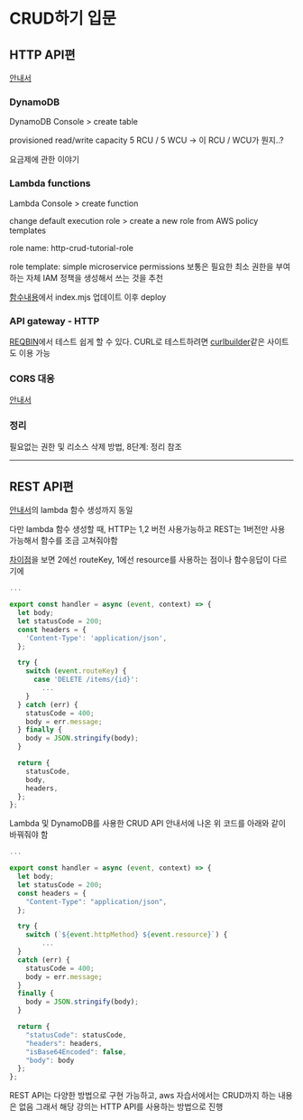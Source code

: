 # CRUD하기 입문

## HTTP API편

[안내서](https://docs.aws.amazon.com/ko_kr/apigateway/latest/developerguide/http-api-dynamo-db.html)

### DynamoDB

DynamoDB Console > create table

provisioned read/write capacity
5 RCU / 5 WCU -> 이 RCU / WCU가 뭔지..?

요금제에 관한 이야기

### Lambda functions

Lambda Console > create function

change default execution role > create a new role from AWS policy templates

role name:
http-crud-tutorial-role

role template:
simple microservice permissions
보통은 필요한 최소 권한을 부여하는 자체 IAM 정책을 생성해서 쓰는 것을 추천

[함수내용](https://docs.aws.amazon.com/ko_kr/apigateway/latest/developerguide/http-api-dynamo-db.html)에서 index.mjs 업데이트 이후 deploy

### API gateway - HTTP

[REQBIN](https://reqbin.com/)에서 테스트 쉽게 할 수 있다.
CURL로 테스트하려면 [curlbuilder](https://curlbuilder.com/)같은 사이트도 이용 가능

### CORS 대응

[안내서](https://docs.aws.amazon.com/ko_kr/apigateway/latest/developerguide/http-api-cors.html)

### 정리

필요없는 권한 및 리소스 삭제 방법, 8단계: 정리 참조

---

## REST API편

[안내서](https://docs.aws.amazon.com/ko_kr/apigateway/latest/developerguide/http-api-dynamo-db.html)의 lambda 함수 생성까지 동일

다만 lambda 함수 생성할 때, HTTP는 1,2 버전 사용가능하고 REST는 1버전만 사용 가능해서 함수를 조금 고쳐줘야함

[차이점](https://docs.aws.amazon.com/ko_kr/apigateway/latest/developerguide/http-api-develop-integrations-lambda.html)을 보면 2에선 routeKey, 1에선 resource를 사용하는 점이나 함수응답이 다르기에

```js
...

export const handler = async (event, context) => {
  let body;
  let statusCode = 200;
  const headers = {
    'Content-Type': 'application/json',
  };

  try {
    switch (event.routeKey) {
      case 'DELETE /items/{id}':
        ...
    }
  } catch (err) {
    statusCode = 400;
    body = err.message;
  } finally {
    body = JSON.stringify(body);
  }

  return {
    statusCode,
    body,
    headers,
  };
};
```

Lambda 및 DynamoDB를 사용한 CRUD API 안내서에 나온 위 코드를 아래와 같이 바꿔줘야 함

```js
...

export const handler = async (event, context) => {
  let body;
  let statusCode = 200;
  const headers = {
    "Content-Type": "application/json",
  };

  try {
    switch (`${event.httpMethod} ${event.resource}`) {
        ...
  }
  catch (err) {
    statusCode = 400;
    body = err.message;
  }
  finally {
    body = JSON.stringify(body);
  }

  return {
    "statusCode": statusCode,
    "headers": headers,
    "isBase64Encoded": false,
    "body": body
  };
};
```

REST API는 다양한 방법으로 구현 가능하고, aws 자습서에서는 CRUD까지 하는 내용은 없음
그래서 해당 강의는 HTTP API를 사용하는 방법으로 진행
